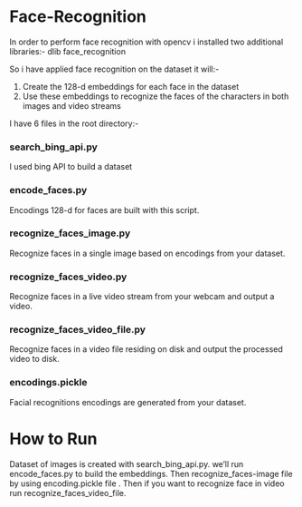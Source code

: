 # Face-Recognition
In order to perform face recognition with opencv i installed two additional libraries:-
dlib
face_recognition

So i have applied face recognition on the dataset it will:-
1) Create the 128-d embeddings for each face in the dataset
2) Use these embeddings to recognize the faces of the characters in both images and video streams

I have 6 files in the root directory:-
### search_bing_api.py
I used bing API to build a dataset
### encode_faces.py
Encodings 128-d  for faces are built with this script.
### recognize_faces_image.py
Recognize faces in a single image based on encodings from your dataset.
### recognize_faces_video.py
Recognize faces in a live video stream from your webcam and output a video.
### recognize_faces_video_file.py
Recognize faces in a video file residing on disk and output the processed video to disk. 
### encodings.pickle
Facial recognitions encodings are generated from your dataset.

# How to Run
Dataset of images is created with search_bing_api.py. we’ll run encode_faces.py  to build the embeddings. Then recognize_faces-image file by using encoding.pickle file . Then if you want to recognize face in video run recognize_faces_video_file.

